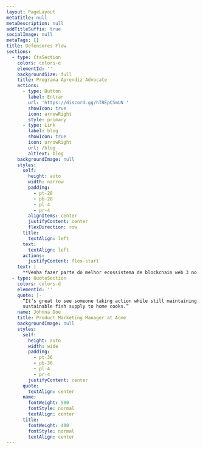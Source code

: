 ```yaml
---
layout: PageLayout
metaTitle: null
metaDescription: null
addTitleSuffix: true
socialImage: null
metaTags: []
title: Defensores Flow
sections:
  - type: CtaSection
    colors: colors-e
    elementId: ''
    backgroundSize: full
    title: Programa Aprendiz Advocate
    actions:
      - type: Button
        label: Entrar
        url: 'https://discord.gg/hT8EpC5mUN '
        showIcon: true
        icon: arrowRight
        style: primary
      - type: Link
        label: blog
        showIcon: true
        icon: arrowRight
        url: /blog
        altText: blog
    backgroundImage: null
    styles:
      self:
        height: auto
        width: narrow
        padding:
          - pt-28
          - pb-28
          - pl-4
          - pr-4
        alignItems: center
        justifyContent: center
        flexDirection: row
      title:
        textAlign: left
      text:
        textAlign: left
      actions:
        justifyContent: flex-start
    text: |
      **Venha fazer parte do melhor ecossistema de blockchain web 3 no brasil!**
  - type: QuoteSection
    colors: colors-d
    elementId: ''
    quote: |-
      “It’s great to see someone taking action while still maintaining a
      sustainable fish supply to home cooks.”
    name: Johnna Doe
    title: Product Marketing Manager at Acme
    backgroundImage: null
    styles:
      self:
        height: auto
        width: wide
        padding:
          - pt-36
          - pb-36
          - pl-4
          - pr-4
        justifyContent: center
      quote:
        textAlign: center
      name:
        fontWeight: 500
        fontStyle: normal
        textAlign: center
      title:
        fontWeight: 400
        fontStyle: normal
        textAlign: center
---
```

